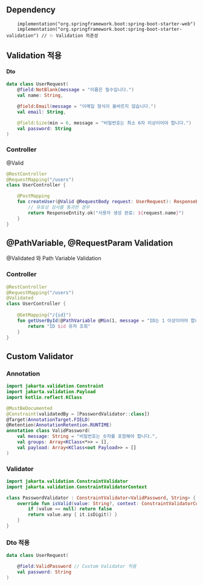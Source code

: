 
## Dependency
```text
	implementation("org.springframework.boot:spring-boot-starter-web")
	implementation("org.springframework.boot:spring-boot-starter-validation") // ✨ Validation 의존성

```

## Validation 적용
#### Dto
```kotlin
data class UserRequest(
    @field:NotBlank(message = "이름은 필수입니다.")
    val name: String,

    @field:Email(message = "이메일 형식이 올바르지 않습니다.")
    val email: String,

    @field:Size(min = 6, message = "비밀번호는 최소 6자 이상이어야 합니다.")
    val password: String
)

```

### Controller
@Valid
```kotlin
@RestController
@RequestMapping("/users")
class UserController {

    @PostMapping
    fun createUser(@Valid @RequestBody request: UserRequest): ResponseEntity<String> {
        // 유효성 검사를 통과한 경우
        return ResponseEntity.ok("사용자 생성 완료: ${request.name}")
    }
}
```

## @PathVariable, @RequestParam Validation
@Validated 와 Path Variable Validation
### Controller
```kotlin
@RestController
@RequestMapping("/users")
@Validated
class UserController {
    
    @GetMapping("/{id}")
    fun getUserById(@PathVariable @Min(1, message = "ID는 1 이상이어야 합니다.") id: Long): String {
        return "ID $id 유저 조회"
    }
}
```

## Custom Validator

### Annotation

```kotlin
import jakarta.validation.Constraint
import jakarta.validation.Payload
import kotlin.reflect.KClass

@MustBeDocumented
@Constraint(validatedBy = [PasswordValidator::class])
@Target(AnnotationTarget.FIELD)
@Retention(AnnotationRetention.RUNTIME)
annotation class ValidPassword(
    val message: String = "비밀번호는 숫자를 포함해야 합니다.",
    val groups: Array<KClass<*>> = [],
    val payload: Array<KClass<out Payload>> = []
)
```

###  Validator
```kotlin
import jakarta.validation.ConstraintValidator
import jakarta.validation.ConstraintValidatorContext

class PasswordValidator : ConstraintValidator<ValidPassword, String> {
    override fun isValid(value: String?, context: ConstraintValidatorContext): Boolean {
        if (value == null) return false
        return value.any { it.isDigit() }
    }
}

```

### Dto 적용
```kotlin
data class UserRequest(

    @field:ValidPassword // Custom Validator 적용
    val password: String
)
```